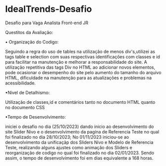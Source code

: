 # IdealTrends-Desafio
Desafio para Vaga Analista Front-end JR

Questitos da Avaliação:

• Organização do Codigo:

Seguindo a regra do uso de tables na utilização de menos div's,utilizei as tags table e selection com suas respectivas identificações com classes e id para facilitar na manutenção e melhorar a responsabilidade do site.
A utilização repetitiva das tags Div no HTML ao adicionar novos elementos, pode ocasionar o desempenho do site pelo aumento do tamanho do arquivo HTML, dificuldade na manutenção para as atualizações e problemas na acessibilidade. 

•Nível de Detalhismo:

Utilização de classes,id e comentários tanto no documento HTML quanto no documento CSS

•Tempo de Desenvolvimento:

iniciei o desafio no dia (25/10/2023) dando inicio ao desenvolvimento do site Slider Nivo e o desenvolvimento da pagína de Referencia Teste no qual foi finalizado  no dia 28/10/2023;
No 01/11/2023  iniciou-se ao desenvolvimento da unificaçãp dos Sliders Nivo e Modelo de Referencia Teste, realizando alguns ajustes 
como animação dos Sliders e reorganização de codigo no qual foi finalizado no dia 02/01/2023. 
Sendo assim, o tempo de desenvolvimento foi em  dias equivalente a 168 horas.
